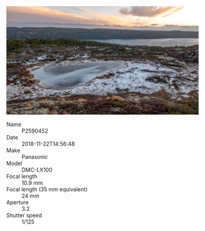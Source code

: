 [![P2590452](/photos/hd/P2590452.jpg)](/photos/full/P2590452.jpg?raw=true)

<dl>
  <dt>Name</dt>
  <dd>P2590452</dd>
  <dt>Date</dt>
  <dd>2018-11-22T14:56:48</dd>
  <dt>Make</dt>
  <dd>Panasonic</dd>
  <dt>Model</dt>
  <dd>DMC-LX100</dd>
  <dt>Focal length</dt>
  <dd>10.9 mm</dd>
  <dt>Focal length (35 mm equivalent)</dt>
  <dd>24 mm</dd>
  <dt>Aperture</dt>
  <dd>3.2</dd>
  <dt>Shutter speed</dt>
  <dd>1/125</dd>
</dl>
